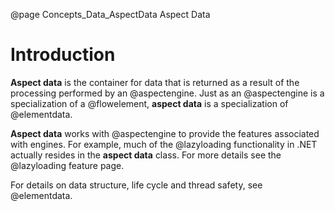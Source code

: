 @page Concepts_Data_AspectData Aspect Data

# Introduction

**Aspect data** is the container for data that is returned as a result of the processing 
performed by an @aspectengine.
Just as an @aspectengine is a specialization of a @flowelement, **aspect data** is a 
specialization of @elementdata. 

**Aspect data** works with @aspectengine to provide the features associated with engines.
For example, much of the @lazyloading functionality in .NET actually resides in the 
**aspect data** class. For more details see the @lazyloading feature page.

For details on data structure, life cycle and thread safety, see @elementdata.